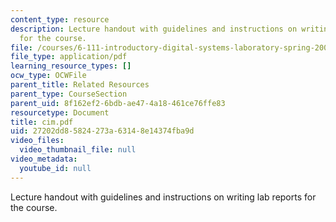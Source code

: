 ```yaml
---
content_type: resource
description: Lecture handout with guidelines and instructions on writing lab reports
  for the course.
file: /courses/6-111-introductory-digital-systems-laboratory-spring-2006/27202dd85824273a63148e14374fba9d_cim.pdf
file_type: application/pdf
learning_resource_types: []
ocw_type: OCWFile
parent_title: Related Resources
parent_type: CourseSection
parent_uid: 8f162ef2-6bdb-ae47-4a18-461ce76ffe83
resourcetype: Document
title: cim.pdf
uid: 27202dd8-5824-273a-6314-8e14374fba9d
video_files:
  video_thumbnail_file: null
video_metadata:
  youtube_id: null
---
```

Lecture handout with guidelines and instructions on writing lab reports for the course.